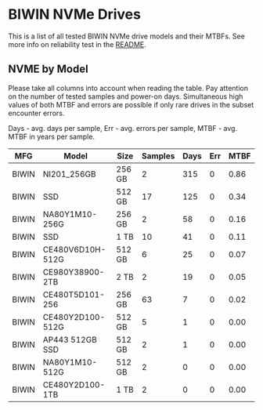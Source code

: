 BIWIN NVMe Drives
=================

This is a list of all tested BIWIN NVMe drive models and their MTBFs. See more
info on reliability test in the [README](https://github.com/linuxhw/SMART).

NVME by Model
------------

Please take all columns into account when reading the table. Pay attention on the
number of tested samples and power-on days. Simultaneous high values of both MTBF
and errors are possible if only rare drives in the subset encounter errors.

Days - avg. days per sample,
Err  - avg. errors per sample,
MTBF - avg. MTBF in years per sample.

| MFG       | Model              | Size   | Samples | Days  | Err   | MTBF |
|-----------|--------------------|--------|---------|-------|-------|------|
| BIWIN     | NI201_256GB        | 256 GB | 2       | 315   | 0     | 0.86   |
| BIWIN     | SSD                | 512 GB | 17      | 125   | 0     | 0.34   |
| BIWIN     | NA80Y1M10-256G     | 256 GB | 2       | 58    | 0     | 0.16   |
| BIWIN     | SSD                | 1 TB   | 10      | 41    | 0     | 0.11   |
| BIWIN     | CE480V6D10H-512G   | 512 GB | 6       | 25    | 0     | 0.07   |
| BIWIN     | CE980Y38900-2TB    | 2 TB   | 2       | 19    | 0     | 0.05   |
| BIWIN     | CE480T5D101-256    | 256 GB | 63      | 7     | 0     | 0.02   |
| BIWIN     | CE480Y2D100-512G   | 512 GB | 5       | 1     | 0     | 0.00   |
| BIWIN     | AP443 512GB SSD    | 512 GB | 2       | 1     | 0     | 0.00   |
| BIWIN     | NA80Y1M10-512G     | 512 GB | 2       | 0     | 0     | 0.00   |
| BIWIN     | CE480Y2D100-1TB    | 1 TB   | 2       | 0     | 0     | 0.00   |
